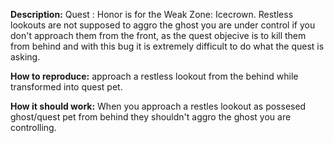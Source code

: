 **Description:**
 Quest : Honor is for the Weak Zone: Icecrown. Restless lookouts are not supposed to aggro the ghost you are under control if you don't approach them from the front, as the
 quest objecive is to kill them from behind and with this bug it is extremely difficult to do what the quest is asking.

**How to reproduce:**
approach a restless lookout from the behind while transformed into quest pet.

**How it should work:**
When you approach a restles lookout as possesed ghost/quest pet from behind they shouldn't aggro the ghost you are controlling.

